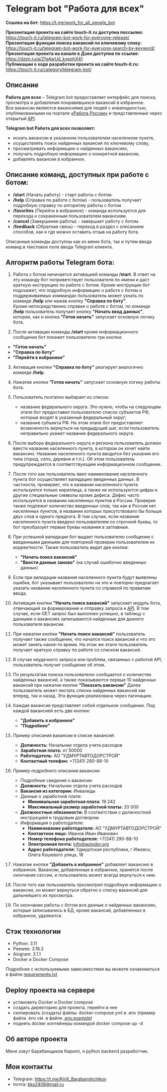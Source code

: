 # Telegram bot "Работа для всех"

**Ссылка на бот:** https://t.me/work_for_all_people_bot  

**Презентация проекта на сайте touch-it.ru доступна поссылке:** https://touch-it.ru/telegram-bot-work-for-everyone-release/  
**Презентация функции поиска вакансий по ключевому слову:** https://touch-it.ru/telegram-bot-work-for-everyone-search-by-keyword/
**Презентация проекта на канале в Дзен доступна по ссылке:** https://dzen.ru/a/ZfgAwUd_kxpphX41  
**Публикации о ходе разработки проекта на сайте touch-it.ru:** https://touch-it.ru/category/telegram-bot/  

## Описание
**Работа для всех** – Telegram bot предоставляет интерфейс для поиска, просмотра и добавления понравившихся вакансий в избранное.  
Все вакансии являются вакансиями для людей с инвалидностью, опубликованными на портале [«Работа России»](https://trudvsem.ru/) и представленные через открытый [API](https://trudvsem.ru/opendata/api).


**Telegram bot Работа для всех позволяет:**
- искать вакансии в указанном пользователем населенном пункте,
- осуществлять поиск найденных вакансий по ключевому слову,
- просматривать информацию о найденных вакансиях,
- получать подробную информацию о конкретной вакансии,
- добавлять вакансии в избранное.


## Описание команд, доступных при работе с ботом:
- **/start** (Начать работу) - старт работы с ботом.
- **/help** (Справка по работе с ботом) - пользователь получает подробную справку по алгоритму работы с ботом.
- **/favorites** (Перейти в избранное) - команда используется для перехода к сохраненным пользователем вакансиям.
- **/cancel** (Завершение работы) - завершает работу с ботом.
- **/feedback** (Обратная связь) - переход в раздел с описанием способов, как и где можно оставить отзыв на работу бота.

Описанные команды доступны как из меню бота, так и путем ввода команд в текстовое поле ввода Telegram клиента.


## Алгоритм работы Telegram бота:
1. Работа с ботом начинается активацией команды **/start**. В ответ на эту команду бот поприветствует пользователя по имени и даст краткую инструкцию по работе с ботом.
Кроме инструкции бот подскажет, что подробную информацию о работе с ботом и поддерживаемых коммандах пользователь может узнать по команде **/help** или нажав кнопку **"Справка по боту"**.  
Кроме непосредственно справки о работе с ботом, по команде **/help** пользователь получает кнопку **"Начать ввод данных"**, которая, как и кнопка **"Готов начать"** запускает основную логику бота.

2. После активации команды **/start** кроме информационного сообщения бот покажет пользователю три кнопки:
- **"Готов начать"**
- **"Справка по боту"**
- **"Перейти в избранное"**

3. Активация кнопки **"Справка по боту"** реагирует аналогично команде **/help**.

4. Нажатие кнопки **"Готов начать"** запускает основную логику работы бота.

5. Пользователь поэтапно выбирает из списка:
    - название федерального округа. Это нужно, чтобы на следующем этапе бот предоставил пользователю список субъектов РФ, которые входят в указанный федеральный округ;
    - название субъекта РФ. На этом этапе бот предоставляет возможность вернуться на предыдущий шаг, если пользователь неправильно укажет название федерального округа.

6. После выбора федерального округа и региона пользователь должен ввести название населенного пункта, в котором он хочет найти вакансию. 
Название населенного пункта вводится без указания его типа (город, село, деревня и т.п.). Об этом пользователь предупреждается в соответствующем информационном сообщении.

7. После того как пользователь ввел наименование населенного пункта бот осуществляет валидацию введенных данных. 
В частности, проверяет, что в названии населенного пункта используется только кириллица, а также не используются цифры и другие специальные символы кроме дефиса. 
Дефис часто используется в названии населенных пунктов в России. Проверке также подлежит количество введенных слов, так как в России нет населенных пунктов, в названии которых 
присутствовало бы больше двух слов и одного предлога. В том случае, если название населенного пункта введено пользователем со строчной буквы, то бот преобразует первые буквы названия в заглавные. 

8. При успешной валидации бот выдает пользователю сообщение с введенными данными для повторной проверки пользователем их корректности. Также пользователь видит две кнопки:
    - **"Начать поиск вакансий"**
    - **"Ввести данные заново"** (на случай ошибочно введенных данных)

9. Если при валидации названия населенного пункта будут выявлены ошибки, бот указывает пользователю на это и повторно предлагает указать название населенного пункта со справкой по правилам ввода.

10. Активация кнопки **"Начать поиск вакансий"** запускает модуль бота, отвечающий за формирование и отправку запроса к [API](https://trudvsem.ru/opendata/api).
В том случае, если GET запрос был выполнен успешно, в таблицу с данными о вакансиях записываются найденные для данного пользователя вакансии.

11. При нажатии кнопки **"Начать поиск вакансий"** пользователь получает также сообщение, что начался поиск вакансий и что это может занять какое-то время. 
На этом же этапе пользователь получает краткую справку по работе со списком вакансий.

12. В случае неудачного запроса или проблем, связанных с работой API, пользователь получит сообщение об этом.

13. По результатам поиска пользователю сообщается о количестве найденных вакансий, а также показываются первые 10 найденных вакансий при нажатии кнопки **"Показать вакансии"**
Далее пользователь может листать списки найденных вакансий как вперед, так и назад. Эта функция реализована через пагинацию.

14. Каждая вакансия представляет собой отдельное сообщение. Под каждой вакансией есть две кнопки:
    - **"Добавить в избранное"**
    - **"Подробнее"**

15. Пример описания вакансии в списке вакансий:
    - **Должность:** Начальник отдела учета расходов
    - **Заработная плата:** от 50000
    - **Работодатель:** АО "УДМУРТАВТОДОРСТРОЙ"
    - **Контактный телефон:** +7(341) 290-88-10
    
16. Пример подробного описания вакансии:
    - Подробные сведения о вакансии:
    - **Должность:** Начальник отдела учета расходов
    - **Вакансия из категории:** Инвалиды
    - Данные о заработной плате:
        - **Минимальная заработная плата:** 19 242
        - **Максимальный размер заработной платы:** 20 000
    - **Должностные обязанности:** В соответствии с должностной инструкцией и трудовым договором.
    - Информация о работодателе:
        - **Наименование работодателя:** АО "УДМУРТАВТОДОРСТРОЙ"
        - **Контактное лицо:** Иванов Иван Иванович
        - **Номер телефона работодателя:** +7(341) 290-88-10
        - **Электронная почта:** info@autodor.org
        - **Адрес работодателя:** Удмуртская республика, г Ижевск, Олега Кошевого улица, 18

17. Нажатие кнопки **"Добавить в избранное"** добавляет вакансию в избранное. Вакансии, добавленные в избранное, хранятся после окончания сессии, и пользователь может всегда вернуться к ним.

18. После того как пользователь просмотрел подробную информацию о вакансии, он может вернуться обратно к списку вакансий для дальнейшего их просмотра.

19. По окончании работы с ботом все данные о найденных вакансиях, которые записывались в БД, кроме вакансий, добавленных в избранное, удаляются. 


## Стэк технологии
- Python: 3.11
- Peewee: 3.16.3
- Aiogram: 3.1.1
- Docker и Docker Compose

Подробнее с используемыми зависимостями вы можете ознакомиться в файле [requirements.txt](https://github.com/BKSLab/work_for_everyone/blob/main/bot/requirements.txt)

## Deploy проекта на сервере
- установить Docker и Docker compose
- создать директорию для проекта, перейти в нее
- скопировать (создать) файлы: docker-compose.yml и .env (пример файла .env см. в файле [.env.example](https://github.com/BKSLab/work_for_everyone/blob/main/.env.example))
- поднять docker контейнеры командой docker compose up -d

## Об авторе проекта
Меня зовут Барабанщиков Кирилл, я python backend разработчик.

## Мои контакты
- Telegram: https://t.me/Kirill_Barabanshchikov
- почта: bks2408@mail.ru
